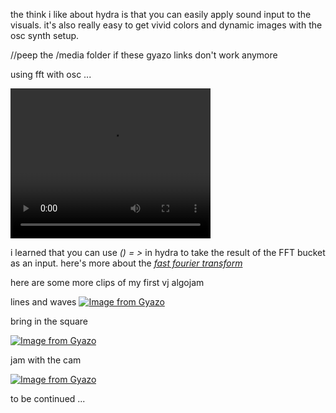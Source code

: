 the think i like about hydra is that you can easily apply sound input to the visuals. it's also really easy to get vivid colors and dynamic images with the osc synth setup.

//peep the /media folder if these gyazo links don't work anymore

using fft with osc
...

<video width="320" height="240" controls>
  <source src="media/intro_fft.mp4" type="video/mp4">
</video>

i learned that you can use *() = >*  in hydra to take the result of the FFT bucket as an input. here's more about the [*fast fourier transform*](https://www.peteronion.org.uk/FFT/FastFourier.html)

here are some more clips of my first vj algojam


lines and waves
[![Image from Gyazo](https://i.gyazo.com/e1cfeb201119d643f0815baf85d5dccf.gif)](https://gyazo.com/e1cfeb201119d643f0815baf85d5dccf)

bring in the square

[![Image from Gyazo](https://i.gyazo.com/98c1ce5fa0f9b843037f31961e23e39c.gif)](https://gyazo.com/98c1ce5fa0f9b843037f31961e23e39c)


jam with the cam

[![Image from Gyazo](https://i.gyazo.com/bf2527aecfa51dc404528de65f8d23c4.gif)](https://gyazo.com/bf2527aecfa51dc404528de65f8d23c4)


to be continued ...